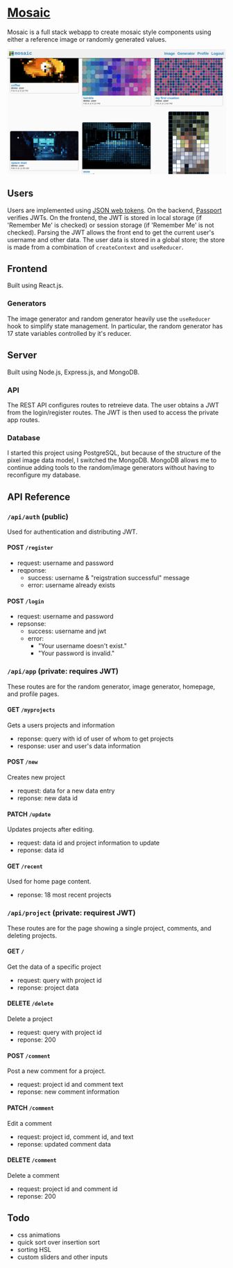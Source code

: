 # [Mosaic](https://mosaiorama.herokuapp.com/)

Mosaic is a full stack webapp to create mosaic style components using either a reference image or randomly generated values.

![mosaic_site_img](./mosaic.png)

## Users

Users are implemented using [JSON web tokens](https://jwt.io/). 
On the backend, [Passport](https://github.com/jaredhanson/passport) verifies JWTs.
On the frontend, the JWT is stored in local storage (if 'Remember Me' is checked) or session storage (if 'Remember Me' is not checked).
Parsing the JWT allows the front end to get the current user's username and other data.
The user data is stored in a global store; the store is made from a combination of `createContext` and `useReducer`.

## Frontend 

Built using React.js.

### Generators

The image generator and random generator heavily use the `useReducer` hook to simplify state management.
In particular, the random generator has 17 state variables controlled by it's reducer.

## Server

Built using Node.js, Express.js, and MongoDB.

### API

The REST API configures routes to retreieve data.
The user obtains a JWT from the login/register routes.
The JWT is then used to access the private app routes.

### Database

I started this project using PostgreSQL, but because of the structure of the pixel image data model, I switched the MongoDB.
MongoDB allows me to continue adding tools to the random/image generators without having to reconfigure my database.


## API Reference

### `/api/auth` (public)
Used for authentication and distributing JWT.

#### POST `/register`

* request: username and password
* reqponse: 
  * success: username & "reigstration successful" message
  * error: username already exists

#### POST `/login`

* request: username and password
* repsonse: 
  * success: username and jwt
  * error:
    * "Your username doesn't exist."
    * "Your password is invalid."


### `/api/app` (private: requires JWT)
These routes are for the random generator, image generator, homepage, and profile pages.

#### GET `/myprojects`
Gets a users projects and information

* reponse: query with id of user of whom to get projects
* response: user and user's data information

#### POST `/new`
Creates new project

* request: data for a new data entry
* reponse: new data id

#### PATCH `/update`
Updates projects after editing.

* request: data id and project information to update
* reponse: data id

#### GET `/recent`
Used for home page content.

* reponse: 18 most recent projects


### `/api/project` (private: requirest JWT)
These routes are for the page showing a single project, comments, and deleting projects.

#### GET `/`
Get the data of a specific project

* request: query with project id
* reponse: project data

#### DELETE `/delete`
Delete a project

* request: query with project id
* reponse: 200

#### POST `/comment`
Post a new comment for a project.

* request: project id and comment text
* reponse: new comment information

#### PATCH `/comment`
Edit a comment

* request: project id, comment id, and text
* reponse: updated comment data

#### DELETE `/comment`
Delete a comment

* request: project id and comment id
* reponse: 200

## Todo
* css animations
* quick sort over insertion sort
* sorting HSL
* custom sliders and other inputs